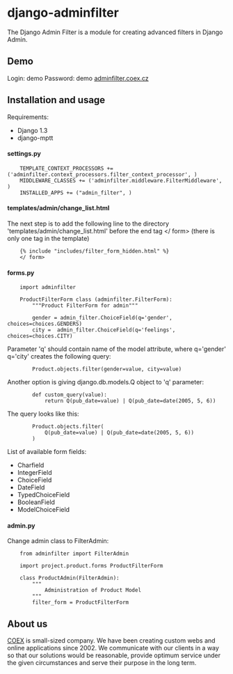 django-adminfilter
==================

The Django Admin Filter is a module for creating advanced filters in
Django Admin.

Demo
----

Login: demo
Password: demo
[adminfilter.coex.cz](http://adminfilter.coex.cz/)

Installation and usage
----------------------
Requirements:

*    Django 1.3
*    django-mptt

#### settings.py ####

        TEMPLATE_CONTEXT_PROCESSORS += ('adminfilter.context_processors.filter_context_processor', )
        MIDDLEWARE_CLASSES += ('adminfilter.middleware.FilterMiddleware', )
        INSTALLED_APPS += ("admin_filter", )

#### templates/admin/change_list.html ####

The next step is to add the following line to the directory
'templates/admin/change_list.html' before the end tag </ form>
(there is only one </form> tag in the template)

        {% include "includes/filter_form_hidden.html" %}
        </ form>

#### forms.py ####
        import adminfilter

        ProductFilterForm class (adminfilter.FilterForm):
            """Product FilterForm for admin"""

            gender = admin_filter.ChoiceField(q='gender', choices=choices.GENDERS)
            city =  admin_filter.ChoiceField(q='feelings', choices=choices.CITY)

Parameter 'q' should contain name of the model attribute, where q='gender' q='city' creates the following query:

            Product.objects.filter(gender=value, city=value)

Another option is giving django.db.models.Q object to 'q' parameter:

            def custom_query(value):
                return Q(pub_date=value) | Q(pub_date=date(2005, 5, 6))

The query looks like this:

            Product.objects.filter(
                Q(pub_date=value) | Q(pub_date=date(2005, 5, 6))
            )

List of available form fields:

*  Charfield
*  IntegerField
*  ChoiceField
*  DateField
*  TypedChoiceField
*  BooleanField
*  ModelChoiceField


#### admin.py ####

Change admin class to FilterAdmin:

        from adminfilter import FilterAdmin

        import project.product.forms ProductFilterForm

        class ProductAdmin(FilterAdmin):
            """
                Administration of Product Model
            """
            filter_form = ProductFilterForm


About us
--------

[COEX](http://www.coex-webdesign.com/) is small-sized company. We have been
creating custom webs and online applications since 2002. We communicate with
our clients in a way so that our solutions would be reasonable, provide
optimum service under the given circumstances and serve their purpose in
the long term.
